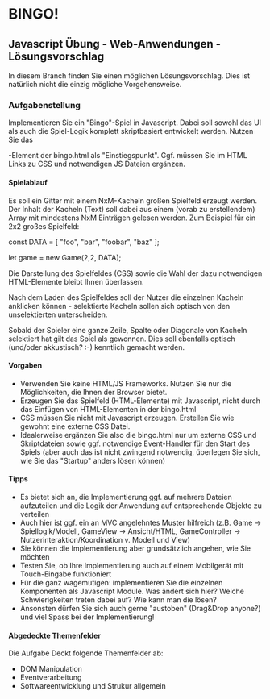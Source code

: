 # BINGO! 
## Javascript Übung - Web-Anwendungen - **Lösungsvorschlag**

In diesem Branch finden Sie einen möglichen Lösungsvorschlag.
Dies ist natürlich nicht die einzig mögliche Vorgehensweise.

### Aufgabenstellung

Implementieren Sie ein "Bingo"-Spiel in Javascript. Dabei soll
sowohl das UI als auch die Spiel-Logik komplett skriptbasiert
entwickelt werden. Nutzen Sie das <main>-Element der bingo.html
als "Einstiegspunkt". Ggf. müssen Sie im HTML Links zu CSS und
notwendigen JS Dateien ergänzen.

#### Spielablauf

Es soll ein Gitter mit einem NxM-Kacheln großen Spielfeld erzeugt 
werden. Der Inhalt der Kacheln  (Text) soll dabei aus einem
(vorab zu erstellendem) Array mit mindestens NxM Einträgen
gelesen werden. Zum Beispiel für ein 2x2 großes Spielfeld:

const DATA = [ "foo", "bar", "foobar", "baz" ];

let game = new Game(2,2, DATA);

Die Darstellung des Spielfeldes (CSS) sowie die Wahl der dazu
notwendigen HTML-Elemente bleibt Ihnen überlassen.

Nach dem Laden des Spielfeldes soll der Nutzer die einzelnen
Kacheln anklicken können - selektierte Kacheln sollen sich
optisch von den unselektierten unterscheiden.

Sobald der Spieler eine ganze Zeile, Spalte oder Diagonale von 
Kacheln selektiert hat gilt das Spiel als gewonnen. Dies soll
ebenfalls optisch (und/oder akkustisch? :-) kenntlich gemacht
werden.

#### Vorgaben

- Verwenden Sie keine HTML/JS Frameworks. Nutzen Sie nur die
Möglichkeiten, die Ihnen der Browser bietet.
- Erzeugen Sie das Spielfeld (HTML-Elemente) mit Javascript,
nicht durch das Einfügen von HTML-Elementen in der bingo.html
- CSS müssen Sie nicht mit Javascript erzeugen. Erstellen Sie
wie gewohnt eine externe CSS Datei.
- Idealerweise ergänzen Sie also die bingo.html nur um externe
CSS und Skriptdateien sowie ggf. notwendige Event-Handler für 
den Start des Spiels (aber auch das ist nicht zwingend notwendig,
überlegen Sie sich, wie Sie das "Startup" anders lösen können)

#### Tipps

- Es bietet sich an, die Implementierung ggf. auf mehrere
Dateien aufzuteilen und die Logik der Anwendung auf entsprechende
Objekte zu verteilen
- Auch hier ist ggf. ein an MVC angelehntes Muster hilfreich
(z.B. Game -> Spiellogik/Modell, GameView -> Ansicht/HTML, 
GameController -> Nutzerinteraktion/Koordination v. Modell und View)
- Sie können die Implementierung aber grundsätzlich angehen, wie Sie
möchten 
- Testen Sie, ob Ihre Implementierung auch auf einem Mobilgerät mit
Touch-Eingabe funktioniert
- Für die ganz wagemutigen: implementieren Sie die einzelnen Komponenten
als Javascript Module. Was ändert sich hier? Welche Schwierigkeiten treten
dabei auf? Wie kann man die lösen?
- Ansonsten dürfen Sie sich auch gerne "austoben" (Drag&Drop anyone?) und 
viel Spass bei der Implementierung!

#### Abgedeckte Themenfelder

Die Aufgabe Deckt folgende Themenfelder ab:

- DOM Manipulation
- Eventverarbeitung
- Softwareentwicklung und Strukur allgemein